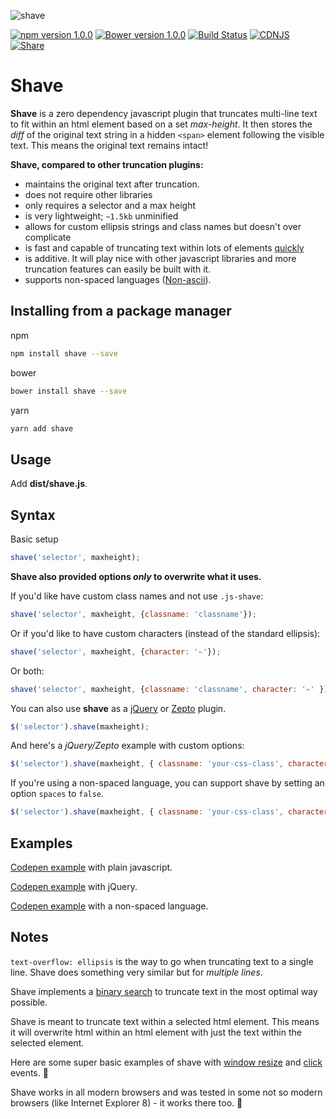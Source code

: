![shave](http://imgh.us/shave.svg)

[![npm version 1.0.0](https://badge.fury.io/js/shave.svg)](https://www.npmjs.com/package/shave)
[![Bower version 1.0.0](https://badge.fury.io/bo/shave.svg)](https://github.com/dollarshaveclub/shave)
[![Build Status](https://travis-ci.org/dollarshaveclub/shave.svg?branch=master)](https://travis-ci.org/dollarshaveclub/shave)
[![CDNJS](https://img.shields.io/cdnjs/v/shave.svg)](https://cdnjs.com/libraries/shave)
[![Share](https://img.shields.io/twitter/url/http/shields.io.svg?style=social&maxAge=2592000)](https://twitter.com/home?status=Shave%20is%20a%200%20dep%20js%20lib%20that%20truncates%20multiline%20text%20to%20fit%20within%20a%20html%20element%20%E2%9C%81https%3A%2F%2Fgithub.com%2Fdollarshaveclub%2Fshave%20%40DSCEngineering%20%23JavaScript%20%F0%9F%92%AA)
# Shave

**Shave** is a zero dependency javascript plugin that truncates multi-line text to fit within an html element based on a set *max-height*. It then stores the _diff_ of the original text string in a hidden `<span>` element following the visible text. This means the original text remains intact!

**Shave, compared to other truncation plugins:**
-   maintains the original text after truncation.
-   does not require other libraries
-   only requires a selector and a max height
-   is very lightweight; `~1.5kb` unminified
-   allows for custom ellipsis strings and class names but doesn't over complicate
-   is fast and capable of truncating text within lots of elements [quickly](http://codepen.io/pwfisher/full/ozVAyr/)
-   is additive. It will play nice with other javascript libraries and more truncation features can easily be built with it.
-   supports non-spaced languages ([Non-ascii](https://en.wikipedia.org/wiki/ASCII)).

## Installing from a package manager

npm
```sh
npm install shave --save
```
bower
```sh
bower install shave --save
```
yarn
```sh
yarn add shave
```

## Usage

Add **dist/shave.js**.

## Syntax

Basic setup
```javascript
shave('selector', maxheight);
```
**Shave also provided options _only_ to overwrite what it uses.**

If you'd like have custom class names and not use `.js-shave`:
```javascript
shave('selector', maxheight, {classname: 'classname'});
```
Or if you'd like to have custom characters (instead of the standard ellipsis):
```javascript
shave('selector', maxheight, {character: '✁'});
```
Or both:
```javascript
shave('selector', maxheight, {classname: 'classname', character: '✁' });
```
You can also use **shave** as a [jQuery](http://jquery.com/) or [Zepto](http://zeptojs.com/) plugin.
```javascript
$('selector').shave(maxheight);
```
And here's a _jQuery/Zepto_ example with custom options:
```javascript
$('selector').shave(maxheight, { classname: 'your-css-class', character: '✁'  });
```

If you're using a non-spaced language, you can support shave by setting an option `spaces` to `false`.
```javascript
$('selector').shave(maxheight, { classname: 'your-css-class', character: '✁', spaces: false });
```

## Examples

[Codepen example](http://codepen.io/yowainwright/pen/5f471214df90f43c7996c5914c88e858/) with plain javascript.

[Codepen example](http://codepen.io/yowainwright/pen/c35ad7a281bc58ce6f89d2adb94c5d14/) with jQuery.

[Codepen example](http://codepen.io/yowainwright/pen/wzVgMp) with a non-spaced language.

## Notes

`text-overflow: ellipsis` is the way to go when truncating text to a single line. Shave does something very similar but for _multiple lines_.

Shave implements a [binary search](http://oli.me.uk/2013/06/08/searching-javascript-arrays-with-a-binary-search/) to truncate text in the most optimal way possible.

Shave is meant to truncate text within a selected html element. This means it will overwrite html within an html element with just the text within the selected element.

Here are some super basic examples of shave with [window resize](http://codepen.io/yowainwright/pen/yVBxGY) and [click](http://codepen.io/yowainwright/pen/PbYdvL/) events. 🙌

Shave works in all modern browsers and was tested in some not so modern browsers (like Internet Explorer 8) - it works there too. 🍻
